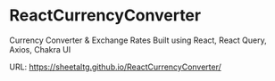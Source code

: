 # ReactCurrencyConverter
Currency Converter &amp; Exchange Rates Built using React, React Query, Axios, Chakra UI

URL: https://sheetaltg.github.io/ReactCurrencyConverter/

